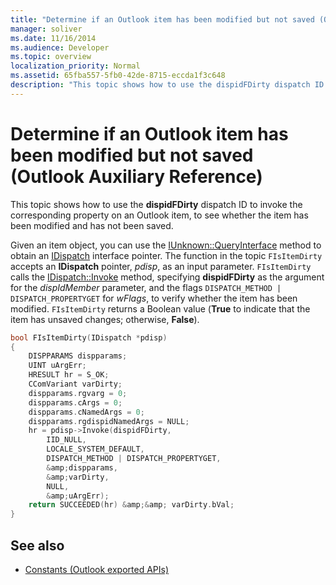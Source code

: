 ```yaml
---
title: "Determine if an Outlook item has been modified but not saved (Outlook Auxiliary Reference)"
manager: soliver
ms.date: 11/16/2014
ms.audience: Developer
ms.topic: overview
localization_priority: Normal
ms.assetid: 65fba557-5fb0-42de-8715-eccda1f3c648
description: "This topic shows how to use the dispidFDirty dispatch ID to invoke the corresponding property on an Outlook item, to see whether the item has been modified and has not been saved."
---
```


# Determine if an Outlook item has been modified but not saved (Outlook Auxiliary Reference)

This topic shows how to use the **dispidFDirty** dispatch ID to invoke the corresponding property on an Outlook item, to see whether the item has been modified and has not been saved. 
  
Given an item object, you can use the [IUnknown::QueryInterface](http://msdn.microsoft.com/library/com.iunknown_queryinterface.aspx) method to obtain an [IDispatch](http://msdn.microsoft.com/library/ebbff4bc-36b2-4861-9efa-ffa45e013eb5%28Office.15%29.aspx) interface pointer. The function in the topic `FIsItemDirty` accepts an **IDispatch** pointer,  _pdisp_, as an input parameter.  `FIsItemDirty` calls the [IDispatch::Invoke](http://msdn.microsoft.com/library/964ade8e-9d8a-4d32-bd47-aa678912a54d%28Office.15%29.aspx) method, specifying **dispidFDirty** as the argument for the  _dispIdMember_ parameter, and the flags  `DISPATCH_METHOD | DISPATCH_PROPERTYGET` for  _wFlags_, to verify whether the item has been modified.  `FIsItemDirty` returns a Boolean value (**True** to indicate that the item has unsaved changes; otherwise, **False**).
  
```cpp
bool FIsItemDirty(IDispatch *pdisp)
{
    DISPPARAMS dispparams;
    UINT uArgErr;
    HRESULT hr = S_OK;
    CComVariant varDirty;
    dispparams.rgvarg = 0;
    dispparams.cArgs = 0;
    dispparams.cNamedArgs = 0;
    dispparams.rgdispidNamedArgs = NULL;
    hr = pdisp->Invoke(dispidFDirty,
        IID_NULL,
        LOCALE_SYSTEM_DEFAULT,
        DISPATCH_METHOD | DISPATCH_PROPERTYGET,
        &amp;dispparams,
        &amp;varDirty,
        NULL,
        &amp;uArgErr);
    return SUCCEEDED(hr) &amp;&amp; varDirty.bVal;
}

```

## See also

- [Constants (Outlook exported APIs)](constants-outlook-exported-apis.md)

